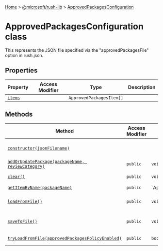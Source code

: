 [Home](./index) &gt; [@microsoft/rush-lib](rush-lib.md) &gt; [ApprovedPackagesConfiguration](rush-lib.approvedpackagesconfiguration.md)

# ApprovedPackagesConfiguration class

This represents the JSON file specified via the "approvedPackagesFile" option in rush.json.

## Properties

|  Property | Access Modifier | Type | Description |
|  --- | --- | --- | --- |
|  [`items`](rush-lib.approvedpackagesconfiguration.items.md) |  | `ApprovedPackagesItem[]` |  |

## Methods

|  Method | Access Modifier | Returns | Description |
|  --- | --- | --- | --- |
|  [`constructor(jsonFilename)`](rush-lib.approvedpackagesconfiguration.constructor.md) |  |  | Constructs a new instance of the [ApprovedPackagesConfiguration](rush-lib.approvedpackagesconfiguration.md) class |
|  [`addOrUpdatePackage(packageName, reviewCategory)`](rush-lib.approvedpackagesconfiguration.addorupdatepackage.md) | `public` | `void` |  |
|  [`clear()`](rush-lib.approvedpackagesconfiguration.clear.md) | `public` | `void` | Clears all the settings, returning to an empty state. |
|  [`getItemByName(packageName)`](rush-lib.approvedpackagesconfiguration.getitembyname.md) | `public` | `ApprovedPackagesItem | undefined` |  |
|  [`loadFromFile()`](rush-lib.approvedpackagesconfiguration.loadfromfile.md) | `public` | `void` | Loads the configuration data from the filename that was passed to the constructor. |
|  [`saveToFile()`](rush-lib.approvedpackagesconfiguration.savetofile.md) | `public` | `void` | Loads the configuration data to the filename that was passed to the constructor. |
|  [`tryLoadFromFile(approvedPackagesPolicyEnabled)`](rush-lib.approvedpackagesconfiguration.tryloadfromfile.md) | `public` | `boolean` | If the file exists, calls loadFromFile(). |


